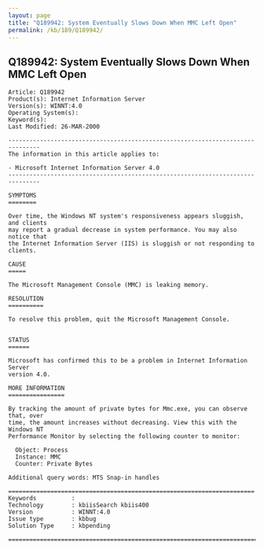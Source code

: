 ```yaml
---
layout: page
title: "Q189942: System Eventually Slows Down When MMC Left Open"
permalink: /kb/189/Q189942/
---
```


## Q189942: System Eventually Slows Down When MMC Left Open

	Article: Q189942
	Product(s): Internet Information Server
	Version(s): WINNT:4.0
	Operating System(s): 
	Keyword(s): 
	Last Modified: 26-MAR-2000
	
	-------------------------------------------------------------------------------
	The information in this article applies to:
	
	- Microsoft Internet Information Server 4.0 
	-------------------------------------------------------------------------------
	
	SYMPTOMS
	========
	
	Over time, the Windows NT system's responsiveness appears sluggish, and clients
	may report a gradual decrease in system performance. You may also notice that
	the Internet Information Server (IIS) is sluggish or not responding to clients.
	
	CAUSE
	=====
	
	The Microsoft Management Console (MMC) is leaking memory.
	
	RESOLUTION
	==========
	
	To resolve this problem, quit the Microsoft Management Console.
	
	
	STATUS
	======
	
	Microsoft has confirmed this to be a problem in Internet Information Server
	version 4.0.
	
	MORE INFORMATION
	================
	
	By tracking the amount of private bytes for Mmc.exe, you can observe that, over
	time, the amount increases without decreasing. View this with the Windows NT
	Performance Monitor by selecting the following counter to monitor:
	
	  Object: Process
	  Instance: MMC
	  Counter: Private Bytes
	
	Additional query words: MTS Snap-in handles
	
	======================================================================
	Keywords          :  
	Technology        : kbiisSearch kbiis400
	Version           : WINNT:4.0
	Issue type        : kbbug
	Solution Type     : kbpending
	
	=============================================================================
	
